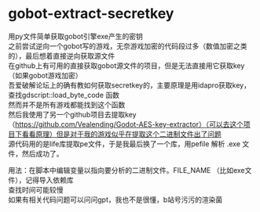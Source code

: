 # gobot-extract-secretkey
用py文件简单获取gobot引擎exe产生的密钥  
之前尝试逆向一个gobot写的游戏，无奈游戏加密的代码段过多（数值加密之类的），最后想着直接逆向获取源文件  
在github上有可用的直接获取gobot源文件的项目，但是无法直接用它获取key（如果gobot游戏加密）  
吾爱破解论坛上的确有教如何获取secretkey的，主要原理是用idapro获取key，查找gdscript::load_byte_code 函数  
然而并不是所有游戏都能找到这个函数    
然后我使用了另一个github项目去提取key （https://github.com/Vealending/Godot-AES-key-extractor）（可以去这个项目下看看原理）但是对于我的游戏似乎在提取这个二进制文件出了问题  
源代码用的是life库提取pe文件，于是我最后换了一个库，用pefile 解析 .exe 文件，然后成功了。  

用法：在脚本中编辑变量以指向要分析的二进制文件。FILE_NAME （比如exe文件），记得导入依赖库  
查找时间可能较慢  
如果有相关代码问题可以问问gpt，我也不是很懂，b站号污污的渲染菌
